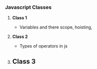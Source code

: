 
### Javascript Classes 

1. **Class 1**
   - Variables and there scope, hoisting, 
   
2. **Class 2**
   - Types of operators in js
  
3. **Class 3**
   - 
